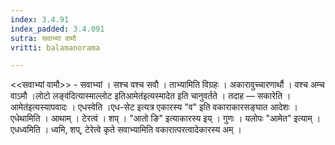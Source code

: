 ```yaml
---
index: 3.4.91
index_padded: 3.4.091
sutra: सवाभ्यां वामौ
vritti: balamanorama

---
```

<<सवाभ्यां वामौ>> - सवाभ्यां । सश्च वश्च सवौ । ताभ्यामिति विग्रहः । अकारावुच्चारणार्थौ । वश्च अम्च वाऽमौ ।लोटो लङ्व॑दित्यास्माल्लोट इतिआमेत॑इत्यस्मादेत इति चानुवर्तते । तदाह — सकारेति ।आमेत॑इत्यस्यापवादः । एधस्वेति ।एध-सेट इत्यत्र एकारस्य "व" इति वकाराकारसङ्घात आदेशः । एधेथामिति । आथाम् । टेरत्वं । शप् । "आतो ङि" इत्याकारस्य इय् । गुणः । यलोपः "आमेत" इत्याम् । एधध्वमिति । ध्वमि, शप्, टेरेत्वे कृते सवाभ्यामिति वकारात्परत्वादेकारस्य अम् ।